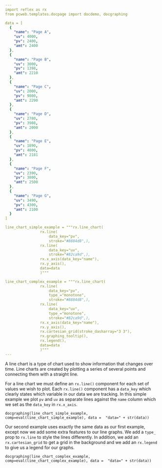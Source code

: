 ```yaml
---
import reflex as rx
from pcweb.templates.docpage import docdemo, docgraphing

data = [
  {
    "name": "Page A",
    "uv": 4000,
    "pv": 2400,
    "amt": 2400
  },
  {
    "name": "Page B",
    "uv": 3000,
    "pv": 1398,
    "amt": 2210
  },
  {
    "name": "Page C",
    "uv": 2000,
    "pv": 9800,
    "amt": 2290
  },
  {
    "name": "Page D",
    "uv": 2780,
    "pv": 3908,
    "amt": 2000
  },
  {
    "name": "Page E",
    "uv": 1890,
    "pv": 4800,
    "amt": 2181
  },
  {
    "name": "Page F",
    "uv": 2390,
    "pv": 3800,
    "amt": 2500
  },
  {
    "name": "Page G",
    "uv": 3490,
    "pv": 4300,
    "amt": 2100
  }
]

line_chart_simple_example = """rx.line_chart(
                rx.line(
                    data_key="pv",
                    stroke="#8884d8",),
                rx.line(
                    data_key="uv",
                    stroke="#82ca9d",), 
                rx.x_axis(data_key="name"), 
                rx.y_axis(),
                data=data
                )"""

line_chart_complex_example = """rx.line_chart(
                rx.line(
                    data_key="pv",
                    type_="monotone",
                    stroke="#8884d8",),
                rx.line(
                    data_key="uv",
                    type_="monotone",
                    stroke="#82ca9d",), 
                rx.x_axis(data_key="name"), 
                rx.y_axis(),
                rx.cartesian_grid(stroke_dasharray="3 3"),
                rx.graphing_tooltip(),
                rx.legend(),
                data=data
                )"""
---
```


A line chart is a type of chart used to show information that changes over time. Line charts are created by plotting a series of several points and connecting them with a straight line.

For a line chart we must define an `rx.line()` component for each set of values we wish to plot. Each `rx.line()` component has a `data_key` which clearly states which variable in our data we are tracking. In this simple example we plot `pv` and `uv` as separate lines against the `name` column which we set as the `data_key` in `rx.x_axis`.

```reflex
docgraphing(line_chart_simple_example, comp=eval(line_chart_simple_example), data =  "data=" + str(data))
```

Our second example uses exactly the same data as our first example, except now we add some extra features to our line graphs. We add a `type_` prop to `rx.line` to style the lines differently. In addition, we add an `rx.cartesian_grid` to get a grid in the background and we add an `rx.legend` to give us a legend for our graphs. 

```reflex
docgraphing(line_chart_complex_example, comp=eval(line_chart_complex_example), data =  "data=" + str(data))
```

